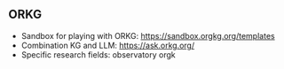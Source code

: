 ## ORKG
- Sandbox for playing with ORKG: https://sandbox.orgkg.org/templates
- Combination KG and LLM: https://ask.orkg.org/
- Specific research fields: observatory orgk
